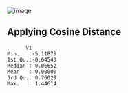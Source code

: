 ![image](https://github.com/user-attachments/assets/9d6d58a1-2f78-47a4-910a-266d7ba55d2a)

## Applying Cosine Distance

 ```     
       V1          
 Min.   :-5.11879  
 1st Qu.:-0.64543  
 Median : 0.06652  
 Mean   : 0.00000  
 3rd Qu.: 0.76029  
 Max.   : 1.44614 
 ```
